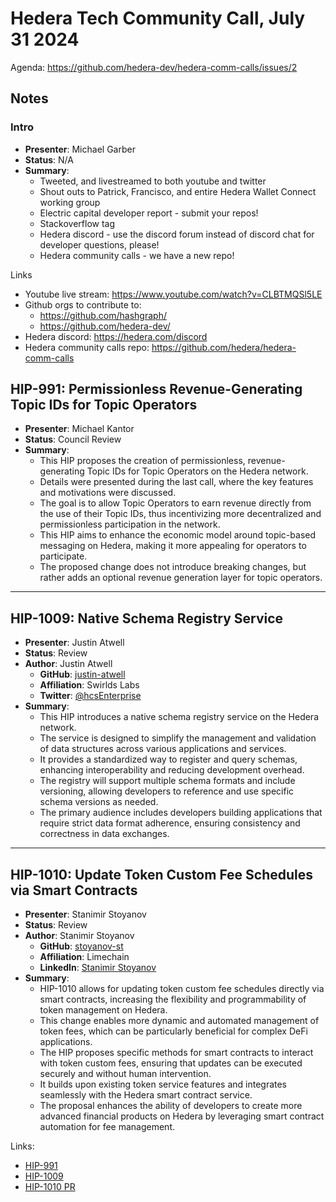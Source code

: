 # Hedera Tech Community Call, July 31 2024

Agenda: https://github.com/hedera-dev/hedera-comm-calls/issues/2

## Notes

### Intro

- **Presenter**: Michael Garber
- **Status**: N/A
- **Summary**:
  - Tweeted, and livestreamed to both youtube and twitter
  - Shout outs to Patrick, Francisco, and entire Hedera Wallet Connect working group
  - Electric capital developer report - submit your repos!
  - Stackoverflow tag
  - Hedera discord - use the discord forum instead of discord chat for developer questions, please!
  - Hedera community calls - we have a new repo!

Links

- Youtube live stream: https://www.youtube.com/watch?v=CLBTMQSl5LE
- Github orgs to contribute to:
    - https://github.com/hashgraph/
    - https://github.com/hedera-dev/
- Hedera discord: https://hedera.com/discord
- Hedera community calls repo: https://github.com/hedera/hedera-comm-calls

## HIP-991: Permissionless Revenue-Generating Topic IDs for Topic Operators

- **Presenter**: Michael Kantor
- **Status**: Council Review
- **Summary**:
  - This HIP proposes the creation of permissionless, revenue-generating Topic IDs for Topic Operators on the Hedera network.
  - Details were presented during the last call, where the key features and motivations were discussed.
  - The goal is to allow Topic Operators to earn revenue directly from the use of their Topic IDs, thus incentivizing more decentralized and permissionless participation in the network.
  - This HIP aims to enhance the economic model around topic-based messaging on Hedera, making it more appealing for operators to participate.
  - The proposed change does not introduce breaking changes, but rather adds an optional revenue generation layer for topic operators.

---

## HIP-1009: Native Schema Registry Service

- **Presenter**: Justin Atwell
- **Status**: Review
- **Author**: Justin Atwell
  - **GitHub**: [justin-atwell](https://github.com/justin-atwell)
  - **Affiliation**: Swirlds Labs
  - **Twitter**: [@hcsEnterprise](https://twitter.com/hcsEnterprise)
- **Summary**:
  - This HIP introduces a native schema registry service on the Hedera network.
  - The service is designed to simplify the management and validation of data structures across various applications and services.
  - It provides a standardized way to register and query schemas, enhancing interoperability and reducing development overhead.
  - The registry will support multiple schema formats and include versioning, allowing developers to reference and use specific schema versions as needed.
  - The primary audience includes developers building applications that require strict data format adherence, ensuring consistency and correctness in data exchanges.

---

## HIP-1010: Update Token Custom Fee Schedules via Smart Contracts

- **Presenter**: Stanimir Stoyanov
- **Status**: Review
- **Author**: Stanimir Stoyanov
  - **GitHub**: [stoyanov-st](https://github.com/stoyanov-st)
  - **Affiliation**: Limechain
  - **LinkedIn**: [Stanimir Stoyanov](https://www.linkedin.com/in/stanimir-stoyanov-59b60613a/)
- **Summary**:
  - HIP-1010 allows for updating token custom fee schedules directly via smart contracts, increasing the flexibility and programmability of token management on Hedera.
  - This change enables more dynamic and automated management of token fees, which can be particularly beneficial for complex DeFi applications.
  - The HIP proposes specific methods for smart contracts to interact with token custom fees, ensuring that updates can be executed securely and without human intervention.
  - It builds upon existing token service features and integrates seamlessly with the Hedera smart contract service.
  - The proposal enhances the ability of developers to create more advanced financial products on Hedera by leveraging smart contract automation for fee management.

Links:
- [HIP-991](https://github.com/hashgraph/hedera-improvement-proposal/pull/991)
- [HIP-1009](https://github.com/hashgraph/hedera-improvement-proposal/pull/1009)
- [HIP-1010 PR](https://github.com/hashgraph/hedera-improvement-proposal/pull/1010)
